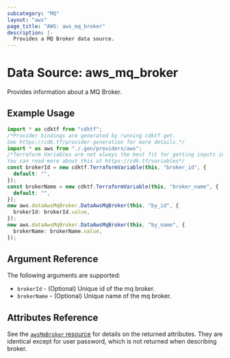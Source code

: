 ```yaml
---
subcategory: "MQ"
layout: "aws"
page_title: "AWS: aws_mq_broker"
description: |-
  Provides a MQ Broker data source.
---
```


# Data Source: aws\_mq\_broker

Provides information about a MQ Broker.

## Example Usage

```typescript
import * as cdktf from "cdktf";
/*Provider bindings are generated by running cdktf get.
See https://cdk.tf/provider-generation for more details.*/
import * as aws from "./.gen/providers/aws";
/*Terraform Variables are not always the best fit for getting inputs in the context of Terraform CDK.
You can read more about this at https://cdk.tf/variables*/
const brokerId = new cdktf.TerraformVariable(this, "broker_id", {
  default: "",
});
const brokerName = new cdktf.TerraformVariable(this, "broker_name", {
  default: "",
});
new aws.dataAwsMqBroker.DataAwsMqBroker(this, "by_id", {
  brokerId: brokerId.value,
});
new aws.dataAwsMqBroker.DataAwsMqBroker(this, "by_name", {
  brokerName: brokerName.value,
});

```

## Argument Reference

The following arguments are supported:

* `brokerId` - (Optional) Unique id of the mq broker.
* `brokerName` - (Optional) Unique name of the mq broker.

## Attributes Reference

See the [`awsMqBroker` resource](/docs/providers/aws/r/mq_broker.html) for details on the returned attributes.
They are identical except for user password, which is not returned when describing broker.
